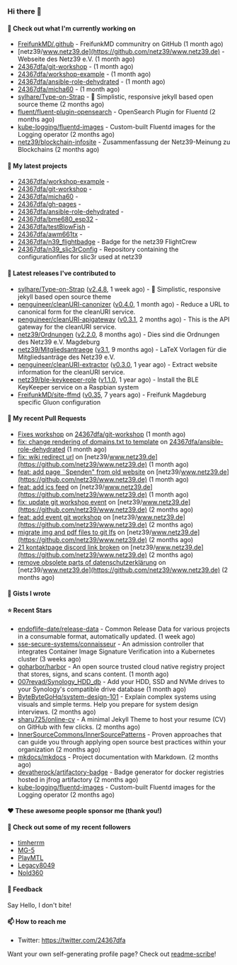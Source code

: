 ### Hi there 👋

#### 👷 Check out what I'm currently working on

- [FreifunkMD/.github](https://github.com/FreifunkMD/.github) - FreifunkMD communitry on GitHub (1 month ago)
- [netz39/www.netz39.de](https://github.com/netz39/www.netz39.de) - Webseite des Netz39 e.V. (1 month ago)
- [24367dfa/git-workshop](https://github.com/24367dfa/git-workshop) -  (1 month ago)
- [24367dfa/workshop-example](https://github.com/24367dfa/workshop-example) -  (1 month ago)
- [24367dfa/ansible-role-dehydrated](https://github.com/24367dfa/ansible-role-dehydrated) -  (1 month ago)
- [24367dfa/micha60](https://github.com/24367dfa/micha60) -  (1 month ago)
- [sylhare/Type-on-Strap](https://github.com/sylhare/Type-on-Strap) - 🎨 Simplistic, responsive jekyll based open source theme (2 months ago)
- [fluent/fluent-plugin-opensearch](https://github.com/fluent/fluent-plugin-opensearch) - OpenSearch Plugin for Fluentd  (2 months ago)
- [kube-logging/fluentd-images](https://github.com/kube-logging/fluentd-images) - Custom-built Fluentd images for the Logging operator (2 months ago)
- [netz39/blockchain-infosite](https://github.com/netz39/blockchain-infosite) - Zusammenfassung der Netz39-Meinung zu Blockchains (2 months ago)

#### 🌱 My latest projects

- [24367dfa/workshop-example](https://github.com/24367dfa/workshop-example) - 
- [24367dfa/git-workshop](https://github.com/24367dfa/git-workshop) - 
- [24367dfa/micha60](https://github.com/24367dfa/micha60) - 
- [24367dfa/gh-pages](https://github.com/24367dfa/gh-pages) - 
- [24367dfa/ansible-role-dehydrated](https://github.com/24367dfa/ansible-role-dehydrated) - 
- [24367dfa/bme680_esp32](https://github.com/24367dfa/bme680_esp32) - 
- [24367dfa/testBlowFish](https://github.com/24367dfa/testBlowFish) - 
- [24367dfa/awm661tx](https://github.com/24367dfa/awm661tx) - 
- [24367dfa/n39_flightbadge](https://github.com/24367dfa/n39_flightbadge) - Badge for the netz39 FlightCrew
- [24367dfa/n39_slic3rConfig](https://github.com/24367dfa/n39_slic3rConfig) - Repository containing the configurationfiles for slic3r used at netz39

#### 🔭 Latest releases I've contributed to

- [sylhare/Type-on-Strap](https://github.com/sylhare/Type-on-Strap) ([v2.4.8](https://github.com/sylhare/Type-on-Strap/releases/tag/v2.4.8), 1 week ago) - 🎨 Simplistic, responsive jekyll based open source theme
- [penguineer/cleanURI-canonizer](https://github.com/penguineer/cleanURI-canonizer) ([v0.4.0](https://github.com/penguineer/cleanURI-canonizer/releases/tag/v0.4.0), 1 month ago) - Reduce a URL to canonical form for the cleanURI service.
- [penguineer/cleanURI-apigateway](https://github.com/penguineer/cleanURI-apigateway) ([v0.3.1](https://github.com/penguineer/cleanURI-apigateway/releases/tag/v0.3.1), 2 months ago) - This is the API gateway for the cleanURI service.
- [netz39/Ordnungen](https://github.com/netz39/Ordnungen) ([v2.2.0](https://github.com/netz39/Ordnungen/releases/tag/v2.2.0), 8 months ago) - Dies sind die Ordnungen des Netz39 e.V. Magdeburg
- [netz39/Mitgliedsantraege](https://github.com/netz39/Mitgliedsantraege) ([v3.1](https://github.com/netz39/Mitgliedsantraege/releases/tag/v3.1), 9 months ago) - LaTeX Vorlagen für die Mitgliedsanträge des Netz39 e.V.
- [penguineer/cleanURI-extractor](https://github.com/penguineer/cleanURI-extractor) ([v0.3.0](https://github.com/penguineer/cleanURI-extractor/releases/tag/v0.3.0), 1 year ago) - Extract website information for the cleanURI service.
- [netz39/ble-keykeeper-role](https://github.com/netz39/ble-keykeeper-role) ([v1.1.0](https://github.com/netz39/ble-keykeeper-role/releases/tag/v1.1.0), 1 year ago) - Install the BLE KeyKeeper service on a Raspbian system
- [FreifunkMD/site-ffmd](https://github.com/FreifunkMD/site-ffmd) ([v0.35](https://github.com/FreifunkMD/site-ffmd/releases/tag/v0.35), 7 years ago) - Freifunk Magdeburg specific Gluon configuration

#### 🔨 My recent Pull Requests

- [Fixes workshop](https://github.com/24367dfa/git-workshop/pull/4) on [24367dfa/git-workshop](https://github.com/24367dfa/git-workshop) (1 month ago)
- [fix: change rendering of domains.txt to template](https://github.com/24367dfa/ansible-role-dehydrated/pull/14) on [24367dfa/ansible-role-dehydrated](https://github.com/24367dfa/ansible-role-dehydrated) (1 month ago)
- [fix: wiki redirect url](https://github.com/netz39/www.netz39.de/pull/89) on [netz39/www.netz39.de](https://github.com/netz39/www.netz39.de) (1 month ago)
- [feat: add page ¨Spenden&#34; from old website](https://github.com/netz39/www.netz39.de/pull/81) on [netz39/www.netz39.de](https://github.com/netz39/www.netz39.de) (1 month ago)
- [feat: add ics feed](https://github.com/netz39/www.netz39.de/pull/67) on [netz39/www.netz39.de](https://github.com/netz39/www.netz39.de) (1 month ago)
- [fix: update git workshop event](https://github.com/netz39/www.netz39.de/pull/52) on [netz39/www.netz39.de](https://github.com/netz39/www.netz39.de) (2 months ago)
- [feat: add event git workshop](https://github.com/netz39/www.netz39.de/pull/41) on [netz39/www.netz39.de](https://github.com/netz39/www.netz39.de) (2 months ago)
- [migrate img and pdf files to git lfs](https://github.com/netz39/www.netz39.de/pull/37) on [netz39/www.netz39.de](https://github.com/netz39/www.netz39.de) (2 months ago)
- [21 kontaktpage discord link broken](https://github.com/netz39/www.netz39.de/pull/22) on [netz39/www.netz39.de](https://github.com/netz39/www.netz39.de) (2 months ago)
- [remove obsolete parts of datenschutzerklärung](https://github.com/netz39/www.netz39.de/pull/20) on [netz39/www.netz39.de](https://github.com/netz39/www.netz39.de) (2 months ago)

#### 📓 Gists I wrote


#### ⭐ Recent Stars

- [endoflife-date/release-data](https://github.com/endoflife-date/release-data) - Common Release Data for various projects in a consumable format, automatically updated. (1 week ago)
- [sse-secure-systems/connaisseur](https://github.com/sse-secure-systems/connaisseur) - An admission controller that integrates Container Image Signature Verification into a Kubernetes cluster (3 weeks ago)
- [goharbor/harbor](https://github.com/goharbor/harbor) - An open source trusted cloud native registry project that stores, signs, and scans content. (1 month ago)
- [007revad/Synology_HDD_db](https://github.com/007revad/Synology_HDD_db) - Add your HDD, SSD and NVMe drives to your Synology&#39;s compatible drive database (1 month ago)
- [ByteByteGoHq/system-design-101](https://github.com/ByteByteGoHq/system-design-101) - Explain complex systems using visuals and simple terms. Help you prepare for system design interviews. (2 months ago)
- [sharu725/online-cv](https://github.com/sharu725/online-cv) - A minimal Jekyll Theme to host your resume (CV) on GitHub with few clicks. (2 months ago)
- [InnerSourceCommons/InnerSourcePatterns](https://github.com/InnerSourceCommons/InnerSourcePatterns) - Proven approaches that can guide you through applying open source best practices within your organization (2 months ago)
- [mkdocs/mkdocs](https://github.com/mkdocs/mkdocs) - Project documentation with Markdown. (2 months ago)
- [devatherock/artifactory-badge](https://github.com/devatherock/artifactory-badge) - Badge generator for docker registries hosted in jfrog artifactory (2 months ago)
- [kube-logging/fluentd-images](https://github.com/kube-logging/fluentd-images) - Custom-built Fluentd images for the Logging operator (2 months ago)

#### ❤️ These awesome people sponsor me (thank you!)


#### 👯 Check out some of my recent followers

- [timherrm](https://github.com/timherrm)
- [MG-5](https://github.com/MG-5)
- [PlayMTL](https://github.com/PlayMTL)
- [Legacy8049](https://github.com/Legacy8049)
- [Nold360](https://github.com/Nold360)

#### 💬 Feedback

Say Hello, I don't bite!

#### 📫 How to reach me

- Twitter: https://twitter.com/24367dfa

Want your own self-generating profile page? Check out [readme-scribe](https://github.com/muesli/readme-scribe)!